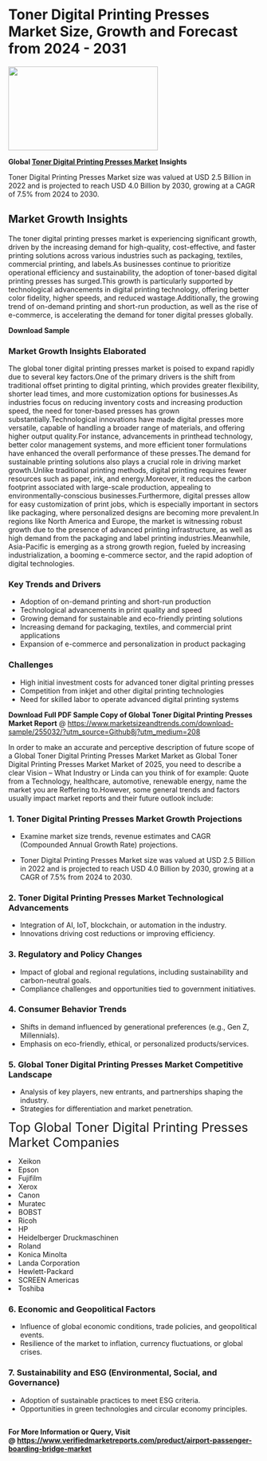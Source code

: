 <H1>Toner Digital Printing Presses Market Size, Growth and Forecast from 2024 - 2031</H1><img class="aligncenter size-medium wp-image-584254" src="https://thirdeyenews.in/wp-content/uploads/2024/09/Global-Market-Research-300x168.jpeg" alt="" width="300" height="168" /><p><strong>Global&nbsp;<a href="https://www.marketsizeandtrends.com/download-sample/255032/?utm_source=Github8j?utm_medium=208">Toner Digital Printing Presses Market</a> Insights</strong></p><p>Toner Digital Printing Presses Market size was valued at USD 2.5 Billion in 2022 and is projected to reach USD 4.0 Billion by 2030, growing at a CAGR of 7.5% from 2024 to 2030.</p><p><h2>Market Growth Insights</h2> The toner digital printing presses market is experiencing significant growth, driven by the increasing demand for high-quality, cost-effective, and faster printing solutions across various industries such as packaging, textiles, commercial printing, and labels.As businesses continue to prioritize operational efficiency and sustainability, the adoption of toner-based digital printing presses has surged.This growth is particularly supported by technological advancements in digital printing technology, offering better color fidelity, higher speeds, and reduced wastage.Additionally, the growing trend of on-demand printing and short-run production, as well as the rise of e-commerce, is accelerating the demand for toner digital presses globally.<p><strong>Download Sample</strong></p> <h3>Market Growth Insights Elaborated</h3> The global toner digital printing presses market is poised to expand rapidly due to several key factors.One of the primary drivers is the shift from traditional offset printing to digital printing, which provides greater flexibility, shorter lead times, and more customization options for businesses.As industries focus on reducing inventory costs and increasing production speed, the need for toner-based presses has grown substantially.Technological innovations have made digital presses more versatile, capable of handling a broader range of materials, and offering higher output quality.For instance, advancements in printhead technology, better color management systems, and more efficient toner formulations have enhanced the overall performance of these presses.The demand for sustainable printing solutions also plays a crucial role in driving market growth.Unlike traditional printing methods, digital printing requires fewer resources such as paper, ink, and energy.Moreover, it reduces the carbon footprint associated with large-scale production, appealing to environmentally-conscious businesses.Furthermore, digital presses allow for easy customization of print jobs, which is especially important in sectors like packaging, where personalized designs are becoming more prevalent.In regions like North America and Europe, the market is witnessing robust growth due to the presence of advanced printing infrastructure, as well as high demand from the packaging and label printing industries.Meanwhile, Asia-Pacific is emerging as a strong growth region, fueled by increasing industrialization, a booming e-commerce sector, and the rapid adoption of digital technologies.<h3>Key Trends and Drivers</h3> <ul> <li>Adoption of on-demand printing and short-run production</li> <li>Technological advancements in print quality and speed</li> <li>Growing demand for sustainable and eco-friendly printing solutions</li> <li>Increasing demand for packaging, textiles, and commercial print applications</li> <li>Expansion of e-commerce and personalization in product packaging</li> </ul> <h3>Challenges</h3> <ul> <li>High initial investment costs for advanced toner digital printing presses</li> <li>Competition from inkjet and other digital printing technologies</li> <li>Need for skilled labor to operate advanced digital printing systems</li> </ul> <p><span class=""><strong>Download Full PDF Sample Copy of Global Toner Digital Printing Presses Market Report</strong> @ <a href="https://www.marketsizeandtrends.com/download-sample/255032/?utm_source=Github8j?utm_medium=208" target="_blank">https://www.marketsizeandtrends.com/download-sample/255032/?utm_source=Github8j?utm_medium=208</a></span></p><p>In order to make an accurate and perceptive description of future scope of a Global&nbsp;Toner Digital Printing Presses Market Market as Global&nbsp;Toner Digital Printing Presses Market Market of 2025, you need to describe a clear Vision &ndash; What Industry or Linda can you think of for example: Quote from a Technology, healthcare, automotive, renewable energy, name the market you are Reffering to.However, some general trends and factors usually impact market reports and their future outlook include:</p><h3>1.&nbsp;<strong>Toner Digital Printing Presses Market Growth Projections</strong></h3><ul><li>Examine market size trends, revenue estimates and CAGR (Compounded Annual Growth Rate) projections.</li><li><p>Toner Digital Printing Presses Market size was valued at USD 2.5 Billion in 2022 and is projected to reach USD 4.0 Billion by 2030, growing at a CAGR of 7.5% from 2024 to 2030.</p></li></ul><h3>2.&nbsp;<strong>Toner Digital Printing Presses Market Technological Advancements</strong></h3><ul><li>Integration of AI, IoT, blockchain, or automation in the industry.</li><li>Innovations driving cost reductions or improving efficiency.</li></ul><h3>3.&nbsp;<strong>Regulatory and Policy Changes</strong></h3><ul><li>Impact of global and regional regulations, including sustainability and carbon-neutral goals.</li><li>Compliance challenges and opportunities tied to government initiatives.</li></ul><h3>4.&nbsp;<strong>Consumer Behavior Trends</strong></h3><ul><li>Shifts in demand influenced by generational preferences (e.g., Gen Z, Millennials).</li><li>Emphasis on eco-friendly, ethical, or personalized products/services.</li></ul><h3>5.&nbsp;<strong>Global Toner Digital Printing Presses Market Competitive Landscape</strong></h3><ul><li>Analysis of key players, new entrants, and partnerships shaping the industry.</li><li>Strategies for differentiation and market penetration.</li></ul><p data-pm-slice="1 1 []"><span style="color: inherit; font-family: inherit; font-size: 25px;">Top Global Toner Digital Printing Presses Market Companies</span></p><div class="" data-test-id=""><p><li>Xeikon</li><li> Epson</li><li> Fujifilm</li><li> Xerox</li><li> Canon</li><li> Muratec</li><li> BOBST</li><li> Ricoh</li><li> HP</li><li> Heidelberger Druckmaschinen</li><li> Roland</li><li> Konica Minolta</li><li> Landa Corporation</li><li> Hewlett-Packard</li><li> SCREEN Americas</li><li> Toshiba</li></p></div><h3>6.&nbsp;<strong>Economic and Geopolitical Factors</strong></h3><ul><li>Influence of global economic conditions, trade policies, and geopolitical events.</li><li>Resilience of the market to inflation, currency fluctuations, or global crises.</li></ul><h3>7.&nbsp;<strong>Sustainability and ESG (Environmental, Social, and Governance)</strong></h3><ul><li>Adoption of sustainable practices to meet ESG criteria.</li><li>Opportunities in green technologies and circular economy principles.</li></ul><h2><strong style="font-size: 14px;">For More Information or Query, Visit @&nbsp;</strong><a style="background-color: #ffffff; font-size: 14px;" href="https://www.marketsizeandtrends.com/report/toner-digital-printing-presses-market/" target="_blank">https://www.verifiedmarketreports.com/product/airport-passenger-boarding-bridge-market</a></h2>